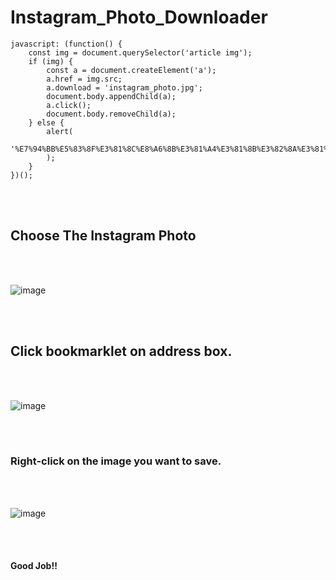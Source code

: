 # Instagram_Photo_Downloader

```
javascript: (function() {
	const img = document.querySelector('article img');
	if (img) {
		const a = document.createElement('a');
		a.href = img.src;
		a.download = 'instagram_photo.jpg';
		document.body.appendChild(a);
		a.click();
		document.body.removeChild(a);
	} else {
		alert(
			'%E7%94%BB%E5%83%8F%E3%81%8C%E8%A6%8B%E3%81%A4%E3%81%8B%E3%82%8A%E3%81%BE%E3%81%9B%E3%82%93%E3%81%A7%E3%81%97%E3%81%9F%E3%80%82'
		);
	}
})();
```

<br>
<br>

## Choose The Instagram Photo

<br>
<br>

![image](https://github.com/user-attachments/assets/8dd9dfbc-5c7b-424d-8845-0d00aec169a0)


<br>
<br>

## Click bookmarklet on address box.

<br>
<br>

![image](https://github.com/user-attachments/assets/6d594a05-e7f2-4b8c-a2cf-d98c1bc98543)

<br>
<br>

### Right-click on the image you want to save.

<br>
<br>

![image](https://github.com/user-attachments/assets/38bcdeb5-86e9-4377-b17c-f974b742a1aa)

<br>
<br>

#### Good Job!!


<br>
<br>




